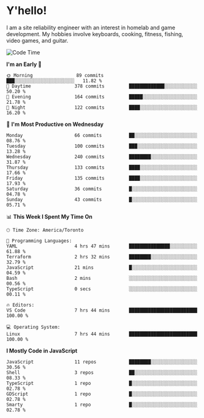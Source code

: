 # Y'hello!
I am a site reliability engineer with an interest in homelab and game development.
My hobbies involve keyboards, cooking, fitness, fishing, video games, and guitar.

<!--START_SECTION:waka-->
![Code Time](http://img.shields.io/badge/Code%20Time-29%20hrs%2040%20mins-blue)

**I'm an Early 🐤** 

```text
🌞 Morning                89 commits          ███░░░░░░░░░░░░░░░░░░░░░░   11.82 % 
🌆 Daytime                378 commits         █████████████░░░░░░░░░░░░   50.20 % 
🌃 Evening                164 commits         █████░░░░░░░░░░░░░░░░░░░░   21.78 % 
🌙 Night                  122 commits         ████░░░░░░░░░░░░░░░░░░░░░   16.20 % 
```
📅 **I'm Most Productive on Wednesday** 

```text
Monday                   66 commits          ██░░░░░░░░░░░░░░░░░░░░░░░   08.76 % 
Tuesday                  100 commits         ███░░░░░░░░░░░░░░░░░░░░░░   13.28 % 
Wednesday                240 commits         ████████░░░░░░░░░░░░░░░░░   31.87 % 
Thursday                 133 commits         ████░░░░░░░░░░░░░░░░░░░░░   17.66 % 
Friday                   135 commits         ████░░░░░░░░░░░░░░░░░░░░░   17.93 % 
Saturday                 36 commits          █░░░░░░░░░░░░░░░░░░░░░░░░   04.78 % 
Sunday                   43 commits          █░░░░░░░░░░░░░░░░░░░░░░░░   05.71 % 
```


📊 **This Week I Spent My Time On** 

```text
🕑︎ Time Zone: America/Toronto

💬 Programming Languages: 
YAML                     4 hrs 47 mins       ███████████████░░░░░░░░░░   61.88 % 
Terraform                2 hrs 32 mins       ████████░░░░░░░░░░░░░░░░░   32.79 % 
JavaScript               21 mins             █░░░░░░░░░░░░░░░░░░░░░░░░   04.59 % 
Bash                     2 mins              ░░░░░░░░░░░░░░░░░░░░░░░░░   00.56 % 
TypeScript               0 secs              ░░░░░░░░░░░░░░░░░░░░░░░░░   00.11 % 

🔥 Editors: 
VS Code                  7 hrs 44 mins       █████████████████████████   100.00 % 

💻 Operating System: 
Linux                    7 hrs 44 mins       █████████████████████████   100.00 % 
```

**I Mostly Code in JavaScript** 

```text
JavaScript               11 repos            ████████░░░░░░░░░░░░░░░░░   30.56 % 
Shell                    3 repos             ██░░░░░░░░░░░░░░░░░░░░░░░   08.33 % 
TypeScript               1 repo              █░░░░░░░░░░░░░░░░░░░░░░░░   02.78 % 
GDScript                 1 repo              █░░░░░░░░░░░░░░░░░░░░░░░░   02.78 % 
Smarty                   1 repo              █░░░░░░░░░░░░░░░░░░░░░░░░   02.78 % 
```




<!--END_SECTION:waka-->
